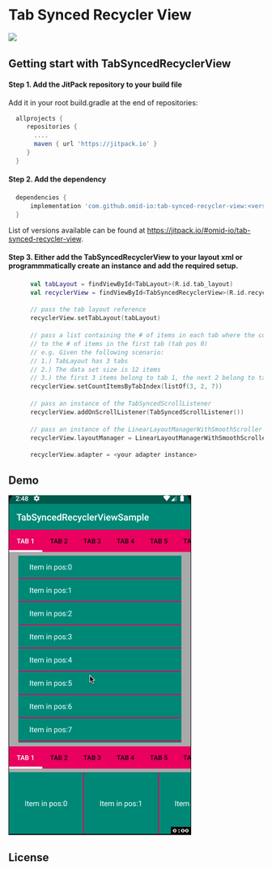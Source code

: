 # Tab Synced Recycler View
[![](https://jitpack.io/v/omid-io/tab-synced-recycler-view.svg)](https://jitpack.io/#omid-io/tab-synced-recycler-view)

## Getting start with TabSyncedRecyclerView

#### Step 1. Add the JitPack repository to your build file

Add it in your root build.gradle at the end of repositories:

```groovy
  allprojects {
     repositories {
       ....
       maven { url 'https://jitpack.io' }
     }  
  }
```
  
#### Step 2. Add the dependency
```groovy
  dependencies {
      implementation 'com.github.omid-io:tab-synced-recycler-view:<version>
  }
```

List of versions available can be found at https://jitpack.io/#omid-io/tab-synced-recycler-view.

#### Step 3. Either add the TabSyncedRecyclerView to your layout xml or programmmatically create an instance and add the required setup.
```kotlin
      val tabLayout = findViewById<TabLayout>(R.id.tab_layout)
      val recyclerView = findViewById<TabSyncedRecyclerView>(R.id.recycler_view)

      // pass the tab layout reference
      recyclerView.setTabLayout(tabLayout)
      
      // pass a list containing the # of items in each tab where the count passed in pos 0 corresponds 
      // to the # of items in the first tab (tab pos 0)
      // e.g. Given the following scenario: 
      // 1.) TabLayout has 3 tabs
      // 2.) The data set size is 12 items 
      // 3.) the first 3 items belong to tab 1, the next 2 belong to tab 2, and the last 7 items belong to tab 3
      recyclerView.setCountItemsByTabIndex(listOf(3, 2, 7))

      // pass an instance of the TabSyncedScrollListener
      recyclerView.addOnScrollListener(TabSyncedScrollListener())
      
      // pass an instance of the LinearLayoutManagerWithSmoothScroller
      recyclerView.layoutManager = LinearLayoutManagerWithSmoothScroller(context, RecyclerView.VERTICAL, false)

      recyclerView.adapter = <your adapter instance>
```



## Demo

![Tab Synced horizontal and vertical recycler views](demo.gif)


## License
